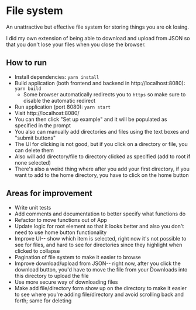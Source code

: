 # File system
An unattractive but effective file system for storing things you are ok losing.

I did my own extension of being able to download and upload from JSON so that you don't lose your files when you close the browser.

## How to run
- Install dependencies: `yarn install`
- Build application (both frontend and backend in http://localhost:8080): `yarn build`
    - Some browser automatically redirects you to `https` so make sure to disable the automatic redirect
- Run application (port 8080): `yarn start`
- Visit http://localhost:8080/
- You can then click "Set up example" and it will be populated as specified in the prompt
- You also can manually add directories and files using the text boxes and "submit buttons"
- The UI for clicking is not good, but if you click on a directory or file, you can delete them
- Also will add directory/file to directory clicked as specified (add to root if none selected)
- There's also a weird thing where after you add your first directory, if you want to add to the home directory, you have to click on the home button

## Areas for improvement
- Write unit tests
- Add comments and documentation to better specify what functions do
- Refactor to move functions out of App
- Update logic for root element so that it looks better and also you don't need to use home button functionality
- Improve UI-- show which item is selected, right now it's not possible to see for files, and hard to see for directories since they highlight when clicked to collapse
- Pagination of file system to make it easier to browse
- Improve download/upload from JSON-- right now, after you click the download button, you'd have to move the file from your Downloads into this directory to upload the file
- Use more secure way of downloading files
- Make add file/directory form show up on the directory to make it easier to see where you're adding file/directory and avoid scrolling back and forth; same for deleting
